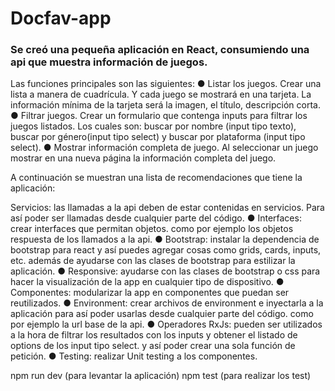 # Docfav-app

### Se creó una pequeña aplicación en React, consumiendo una api que muestra información de juegos.
Las funciones principales son las siguientes:
● Listar los juegos. Crear una lista a manera de cuadrícula. Y cada juego se
mostrará en una tarjeta. La información mínima de la tarjeta será la imagen, el
título, descripción corta.
● Filtrar juegos. Crear un formulario que contenga inputs para filtrar los juegos
listados. Los cuales son: buscar por nombre (input tipo texto), buscar por
género(input tipo select) y buscar por plataforma (input tipo select).
● Mostrar información completa de juego. Al seleccionar un juego mostrar en
una nueva página la información completa del juego.

A continuación se muestran una lista de recomendaciones que tiene la aplicación: 

Servicios: las llamadas a la api deben de estar contenidas en servicios. Para así
poder ser llamadas desde cualquier parte del código.
● Interfaces: crear interfaces que permitan objetos. como por ejemplo los objetos
respuesta de los llamados a la api.
● Bootstrap: instalar la dependencia de bootstrap para react y así puedes
agregar cosas como grids, cards, inputs, etc. además de ayudarse con las clases
de bootstrap para estilizar la aplicación.
● Responsive: ayudarse con las clases de bootstrap o css para hacer la
visualización de la app en cualquier tipo de dispositivo.
● Componentes: modularizar la app en componentes que puedan ser reutilizados.
● Environment: crear archivos de environment e inyectarla a la aplicación para así
poder usarlas desde cualquier parte del código. como por ejemplo la url base de
la api.
● Operadores RxJs: pueden ser utilizados a la hora de filtrar los resultados con
los inputs y obtener el listado de options de los input tipo select. y así poder crear
una sola función de petición.
● Testing: realizar Unit testing a los componentes.


npm run dev (para levantar la aplicación)
npm test (para realizar los test)
